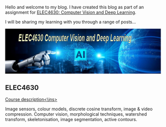Hello and welcome to my blog. I have created this blog as part of an assignment for [ELEC4630: Computer Vision and Deep Learning](https://my.uq.edu.au/programs-courses/course.html?course_code=ELEC4630). 

I will be sharing my learning with you through a range of posts...

![Image of ELEC4630](images/ELEC4630.jpeg)

## ELEC4630

<ins>Course description<\ins>

Image sensors, colour models, discrete cosine transform, image & video compression. Computer vision, morphological techniques, watershed transform, skeletonisation, image segmentation, active contours.
